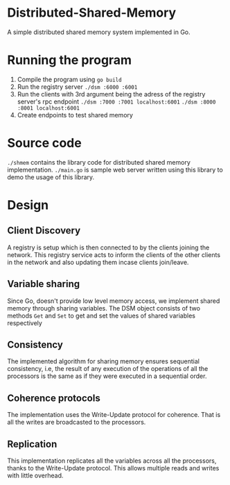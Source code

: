 # Distributed-Shared-Memory
A simple distributed shared memory system implemented in Go.

# Running the program
1. Compile the program using `go build`
2. Run the registry server `./dsm :6000 :6001`
3. Run the clients with 3rd argument being the adress of the registry server's rpc endpoint
`./dsm :7000 :7001 localhost:6001` `./dsm :8000 :8001 localhost:6001`
4. Create endpoints to test shared memory

# Source code
`./shmem` contains the library code for distributed shared memory implementation. `./main.go` is sample web server written using this library to demo the usage of this library.

# Design
## Client Discovery
A registry is setup which is then connected to by the clients joining the network. This registry service acts to inform the clients of the other clients in the network and also updating them incase clients join/leave.

## Variable sharing
Since Go, doesn't provide low level memory access, we implement shared memory through sharing variables. The DSM object consists of two methods `Get` and `Set` to get and set the values of shared variables respectively

## Consistency
The implemented algorithm for sharing memory ensures sequential consistency, i.e, the result of any execution of the operations of all the processors is the same as if they were executed in a sequential order.

## Coherence protocols
The implementation uses the Write-Update protocol for coherence. That is all the writes are broadcasted to the processors.

## Replication
This implementation replicates all the variables across all the processors, thanks to the Write-Update protocol. This allows multiple reads and writes with little overhead.